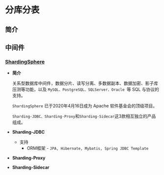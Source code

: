 # 分库分表

## 简介

## 中间件

### [ShardingSphere](http://shardingsphere.apache.org/)

- **简介**

  关系型数据库中间件，数据分片、读写分离、多数据副本、数据加密、影子库压测等功能，以及 `MySQL、PostgreSQL、SQLServer、Oracle `等 SQL 与协议的支持。

  `ShardingSphere` 已于2020年4月16日成为 Apache 软件基金会的顶级项目。

  `Sharding-JDBC、Sharding-Proxy`和`Sharding-Sidecar`这3款相互独立的产品组成。

- **Sharding-JDBC**

  - 支持
    - ORM框架  - `JPA, Hibernate, Mybatis, Spring JDBC Template`

- **Sharding-Proxy**

- **Sharding-Sidecar**